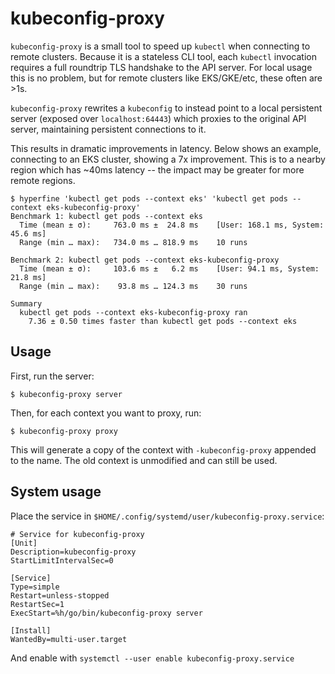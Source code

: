 # kubeconfig-proxy

`kubeconfig-proxy` is a small tool to speed up `kubectl` when connecting to remote clusters.
Because it is a stateless CLI tool, each `kubectl` invocation requires a full roundtrip TLS handshake to the API server.
For local usage this is no problem, but for remote clusters like EKS/GKE/etc, these often are >1s.

`kubeconfig-proxy` rewrites a `kubeconfig` to instead point to a local persistent server (exposed over `localhost:64443`) which proxies
to the original API server, maintaining persistent connections to it.

This results in dramatic improvements in latency.
Below shows an example, connecting to an EKS cluster, showing a 7x improvement.
This is to a nearby region which has ~40ms latency -- the impact may be greater for more remote regions.

```shell
$ hyperfine 'kubectl get pods --context eks' 'kubectl get pods --context eks-kubeconfig-proxy'
Benchmark 1: kubectl get pods --context eks
  Time (mean ± σ):     763.0 ms ±  24.8 ms    [User: 168.1 ms, System: 45.6 ms]
  Range (min … max):   734.0 ms … 818.9 ms    10 runs

Benchmark 2: kubectl get pods --context eks-kubeconfig-proxy
  Time (mean ± σ):     103.6 ms ±   6.2 ms    [User: 94.1 ms, System: 21.8 ms]
  Range (min … max):    93.8 ms … 124.3 ms    30 runs

Summary
  kubectl get pods --context eks-kubeconfig-proxy ran
    7.36 ± 0.50 times faster than kubectl get pods --context eks
```

## Usage

First, run the server:

```shell
$ kubeconfig-proxy server
```

Then, for each context you want to proxy, run:

```shell
$ kubeconfig-proxy proxy
```

This will generate a copy of the context with `-kubeconfig-proxy` appended to the name.
The old context is unmodified and can still be used.

## System usage

Place the service in `$HOME/.config/systemd/user/kubeconfig-proxy.service`:
```
# Service for kubeconfig-proxy
[Unit]
Description=kubeconfig-proxy
StartLimitIntervalSec=0

[Service]
Type=simple
Restart=unless-stopped
RestartSec=1
ExecStart=%h/go/bin/kubeconfig-proxy server

[Install]
WantedBy=multi-user.target
```

And enable with `systemctl --user enable kubeconfig-proxy.service`
